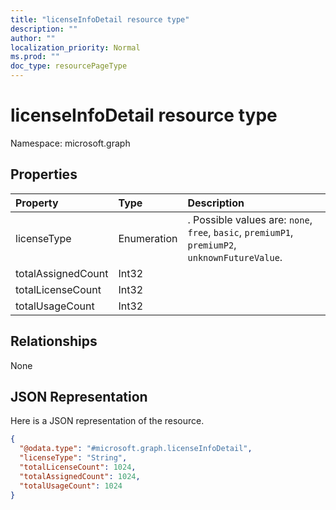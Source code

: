 ```yaml
---
title: "licenseInfoDetail resource type"
description: ""
author: ""
localization_priority: Normal
ms.prod: ""
doc_type: resourcePageType
---
```


# licenseInfoDetail resource type


Namespace: microsoft.graph



## Properties
|Property|Type|Description|
|:---|:---|:---|
|licenseType|Enumeration|. Possible values are: `none`, `free`, `basic`, `premiumP1`, `premiumP2`, `unknownFutureValue`.|
|totalAssignedCount|Int32||
|totalLicenseCount|Int32||
|totalUsageCount|Int32||

## Relationships
None

## JSON Representation
Here is a JSON representation of the resource.
<!-- {
  "blockType": "resource",
  "@odata.type": "microsoft.graph.licenseInfoDetail"
}
-->
``` json
{
  "@odata.type": "#microsoft.graph.licenseInfoDetail",
  "licenseType": "String",
  "totalLicenseCount": 1024,
  "totalAssignedCount": 1024,
  "totalUsageCount": 1024
}
```


